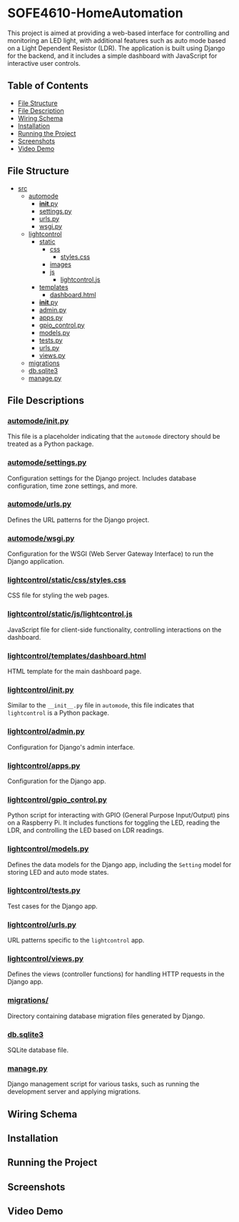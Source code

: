 # SOFE4610-HomeAutomation

This project is aimed at providing a web-based interface for controlling and monitoring an LED light, with additional features such as auto mode based on a Light Dependent Resistor (LDR). The application is built using Django for the backend, and it includes a simple dashboard with JavaScript for interactive user controls.


## Table of Contents
- [File Structure](#file-structure)
- [File Description](#file-descriptions)
- [Wiring Schema](#wiring-schema)
- [Installation](#installation)
- [Running the Project](#running-the-project)
- [Screenshots](#screenshots)
- [Video Demo](#video-demo)

## File Structure

- [src](#src)
  - [automode](#automode)
    - [__init__.py](#automodeinitpy)
    - [settings.py](#automodesettingspy)
    - [urls.py](#automodeurlspy)
    - [wsgi.py](#automodewsgipy)
  - [lightcontrol](#lightcontrol)
    - [static](#lightcontrolstatic)
      - [css](#lightcontrolstaticcss)
        - [styles.css](#lightcontrolstaticcssstylescss)
      - [images](#lightcontrolstaticimages)
      - [js](#lightcontrolstaticjs)
        - [lightcontrol.js](#lightcontrolstaticjslightcontroljs)
    - [templates](#lightcontroltemplates)
      - [dashboard.html](#lightcontroltemplatesdashboardhtml)
    - [__init__.py](#lightcontrolinitpy)
    - [admin.py](#lightcontroladminpy)
    - [apps.py](#lightcontrolappspy)
    - [gpio_control.py](#lightcontrolgpio_controlpy)
    - [models.py](#lightcontrolmodelspy)
    - [tests.py](#lightcontroltestspy)
    - [urls.py](#lightcontrolurlspy)
    - [views.py](#lightcontrolviewspy)
  - [migrations](#migrations)
  - [db.sqlite3](#dbsqlite3)
  - [manage.py](#managepy)

## File Descriptions

### [automode/__init__.py](src/automode/__init__.py)

This file is a placeholder indicating that the `automode` directory should be treated as a Python package.

### [automode/settings.py](src/automode/settings.py)

Configuration settings for the Django project. Includes database configuration, time zone settings, and more.

### [automode/urls.py](src/automode/urls.py)

Defines the URL patterns for the Django project.

### [automode/wsgi.py](src/automode/wsgi.py)

Configuration for the WSGI (Web Server Gateway Interface) to run the Django application.

### [lightcontrol/static/css/styles.css](src/lightcontrol/static/css/styles.css)

CSS file for styling the web pages.

### [lightcontrol/static/js/lightcontrol.js](src/lightcontrol/static/js/lightcontrol.js)

JavaScript file for client-side functionality, controlling interactions on the dashboard.

### [lightcontrol/templates/dashboard.html](src/lightcontrol/templates/dashboard.html)

HTML template for the main dashboard page.

### [lightcontrol/__init__.py](src/lightcontrol/__init__.py)

Similar to the `__init__.py` file in `automode`, this file indicates that `lightcontrol` is a Python package.

### [lightcontrol/admin.py](src/lightcontrol/admin.py)

Configuration for Django's admin interface.

### [lightcontrol/apps.py](src/lightcontrol/apps.py)

Configuration for the Django app.

### [lightcontrol/gpio_control.py](src/lightcontrol/gpio_control.py)

Python script for interacting with GPIO (General Purpose Input/Output) pins on a Raspberry Pi. It includes functions for toggling the LED, reading the LDR, and controlling the LED based on LDR readings.

### [lightcontrol/models.py](src/lightcontrol/models.py)

Defines the data models for the Django app, including the `Setting` model for storing LED and auto mode states.

### [lightcontrol/tests.py](src/lightcontrol/tests.py)

Test cases for the Django app.

### [lightcontrol/urls.py](src/lightcontrol/urls.py)

URL patterns specific to the `lightcontrol` app.

### [lightcontrol/views.py](src/lightcontrol/views.py)

Defines the views (controller functions) for handling HTTP requests in the Django app.

### [migrations/](src/migrations)

Directory containing database migration files generated by Django.

### [db.sqlite3](src/db.sqlite3)

SQLite database file.

### [manage.py](src/manage.py)

Django management script for various tasks, such as running the development server and applying migrations.


## Wiring Schema

## Installation

## Running the Project

## Screenshots

## Video Demo
